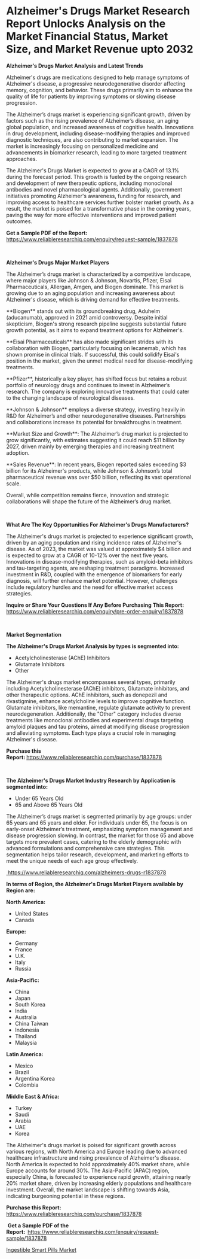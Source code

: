 <p><h1>Alzheimer's Drugs Market Research Report Unlocks Analysis on the Market Financial Status, Market Size, and Market Revenue upto 2032</h1></p><p><strong>Alzheimer's Drugs Market Analysis and Latest Trends</strong></p>
<p><p>Alzheimer's drugs are medications designed to help manage symptoms of Alzheimer's disease, a progressive neurodegenerative disorder affecting memory, cognition, and behavior. These drugs primarily aim to enhance the quality of life for patients by improving symptoms or slowing disease progression.</p><p>The Alzheimer’s drugs market is experiencing significant growth, driven by factors such as the rising prevalence of Alzheimer’s disease, an aging global population, and increased awareness of cognitive health. Innovations in drug development, including disease-modifying therapies and improved diagnostic techniques, are also contributing to market expansion. The market is increasingly focusing on personalized medicine and advancements in biomarker research, leading to more targeted treatment approaches.</p><p>The Alzheimer's Drugs Market is expected to grow at a CAGR of 13.1% during the forecast period. This growth is fueled by the ongoing research and development of new therapeutic options, including monoclonal antibodies and novel pharmacological agents. Additionally, government initiatives promoting Alzheimer's awareness, funding for research, and improving access to healthcare services further bolster market growth. As a result, the market is poised for a transformative phase in the coming years, paving the way for more effective interventions and improved patient outcomes.</p></p>
<p><strong>Get a Sample PDF of the Report:&nbsp;</strong> <a href="https://www.reliableresearchiq.com/enquiry/request-sample/1837878?utm_campaign=2247&utm_medium=2&utm_source=Github&utm_content=ia&utm_term=08032025&utm_id=alzheimers-drugs">https://www.reliableresearchiq.com/enquiry/request-sample/1837878</a></p>
<p>&nbsp;</p>
<p><strong>Alzheimer's Drugs Major Market Players</strong></p>
<p><p>The Alzheimer’s drugs market is characterized by a competitive landscape, where major players like Johnson & Johnson, Novartis, Pfizer, Eisai Pharmaceuticals, Allergan, Amgen, and Biogen dominate. This market is growing due to an aging population and increasing awareness about Alzheimer's disease, which is driving demand for effective treatments.</p><p>**Biogen** stands out with its groundbreaking drug, Aduhelm (aducanumab), approved in 2021 amid controversy. Despite initial skepticism, Biogen's strong research pipeline suggests substantial future growth potential, as it aims to expand treatment options for Alzheimer's.</p><p>**Eisai Pharmaceuticals** has also made significant strides with its collaboration with Biogen, particularly focusing on lecanemab, which has shown promise in clinical trials. If successful, this could solidify Eisai's position in the market, given the unmet medical need for disease-modifying treatments.</p><p>**Pfizer**, historically a key player, has shifted focus but retains a robust portfolio of neurology drugs and continues to invest in Alzheimer’s research. The company is exploring innovative treatments that could cater to the changing landscape of neurological diseases.</p><p>**Johnson & Johnson** employs a diverse strategy, investing heavily in R&D for Alzheimer’s and other neurodegenerative diseases. Partnerships and collaborations increase its potential for breakthroughs in treatment.</p><p>**Market Size and Growth**: The Alzheimer’s drug market is projected to grow significantly, with estimates suggesting it could reach $11 billion by 2027, driven mainly by emerging therapies and increasing treatment adoption.</p><p>**Sales Revenue**: In recent years, Biogen reported sales exceeding $3 billion for its Alzheimer's products, while Johnson & Johnson’s total pharmaceutical revenue was over $50 billion, reflecting its vast operational scale.</p><p>Overall, while competition remains fierce, innovation and strategic collaborations will shape the future of the Alzheimer’s drug market.</p></p>
<p>&nbsp;</p>
<p><strong>What Are The Key Opportunities For Alzheimer's Drugs Manufacturers?</strong></p>
<p><p>The Alzheimer's drugs market is projected to experience significant growth, driven by an aging population and rising incidence rates of Alzheimer's disease. As of 2023, the market was valued at approximately $4 billion and is expected to grow at a CAGR of 10-12% over the next five years. Innovations in disease-modifying therapies, such as amyloid-beta inhibitors and tau-targeting agents, are reshaping treatment paradigms. Increased investment in R&D, coupled with the emergence of biomarkers for early diagnosis, will further enhance market potential. However, challenges include regulatory hurdles and the need for effective market access strategies.</p></p>
<p><strong>Inquire or Share Your Questions If Any Before Purchasing This Report:</strong> <a href="https://www.reliableresearchiq.com/enquiry/pre-order-enquiry/1837878?utm_campaign=2247&utm_medium=2&utm_source=Github&utm_content=ia&utm_term=08032025&utm_id=alzheimers-drugs">https://www.reliableresearchiq.com/enquiry/pre-order-enquiry/1837878</a></p>
<p>&nbsp;</p>
<p><strong>Market Segmentation</strong></p>
<p><strong>The Alzheimer's Drugs Market Analysis by types is segmented into:</strong></p>
<p><ul><li>Acetylcholinesterase (AChE) Inhibitors</li><li>Glutamate Inhibitors</li><li>Other</li></ul></p>
<p><p>The Alzheimer's drugs market encompasses several types, primarily including Acetylcholinesterase (AChE) inhibitors, Glutamate inhibitors, and other therapeutic options. AChE inhibitors, such as donepezil and rivastigmine, enhance acetylcholine levels to improve cognitive function. Glutamate inhibitors, like memantine, regulate glutamate activity to prevent neurodegeneration. Additionally, the "Other" category includes diverse treatments like monoclonal antibodies and experimental drugs targeting amyloid plaques and tau proteins, aimed at modifying disease progression and alleviating symptoms. Each type plays a crucial role in managing Alzheimer's disease.</p></p>
<p><strong>Purchase this Report:&nbsp;</strong><a href="https://www.reliableresearchiq.com/purchase/1837878?utm_campaign=2247&utm_medium=2&utm_source=Github&utm_content=ia&utm_term=08032025&utm_id=alzheimers-drugs">https://www.reliableresearchiq.com/purchase/1837878</a></p>
<p>&nbsp;</p>
<p><strong>The Alzheimer's Drugs Market Industry Research by Application is segmented into:</strong></p>
<p><ul><li>Under 65 Years Old</li><li>65 and Above 65 Years Old</li></ul></p>
<p><p>The Alzheimer’s drugs market is segmented primarily by age groups: under 65 years and 65 years and older. For individuals under 65, the focus is on early-onset Alzheimer’s treatment, emphasizing symptom management and disease progression slowing. In contrast, the market for those 65 and above targets more prevalent cases, catering to the elderly demographic with advanced formulations and comprehensive care strategies. This segmentation helps tailor research, development, and marketing efforts to meet the unique needs of each age group effectively.</p></p>
<p><a href="https://www.reliableresearchiq.com/alzheimers-drugs-r1837878?utm_campaign=2247&utm_medium=2&utm_source=Github&utm_content=ia&utm_term=08032025&utm_id=alzheimers-drugs">&nbsp;https://www.reliableresearchiq.com/alzheimers-drugs-r1837878</a></p>
<p><strong>In terms of Region, the Alzheimer's Drugs Market Players available by Region are:</strong></p>
<p>
    <p> <strong> North America: </strong>
        <ul>
            <li>United States</li>
            <li>Canada</li>
        </ul>
        </p> 
    <p> <strong> Europe: </strong>
        <ul>
            <li>Germany</li>
            <li>France</li>
            <li>U.K.</li>
            <li>Italy</li>
            <li>Russia</li>
        </ul>
        </p> 
    <p> <strong> Asia-Pacific: </strong>
        <ul>
            <li>China</li>
            <li>Japan</li>
            <li>South Korea</li>
            <li>India</li>
            <li>Australia</li>
            <li>China Taiwan</li>
            <li>Indonesia</li>
            <li>Thailand</li>
            <li>Malaysia</li>
        </ul>
        </p> 
    <p> <strong> Latin America: </strong>
        <ul>
            <li>Mexico</li>
            <li>Brazil</li>
            <li>Argentina Korea</li>
            <li>Colombia</li>
        </ul>
        </p> 
    <p> <strong> Middle East & Africa: </strong>
        <ul>
            <li>Turkey</li>
            <li>Saudi</li>
            <li>Arabia</li>
            <li>UAE</li>
            <li>Korea</li>
        </ul>
    </p>
    </p>
<p><p>The Alzheimer's drugs market is poised for significant growth across various regions, with North America and Europe leading due to advanced healthcare infrastructure and rising prevalence of Alzheimer's disease. North America is expected to hold approximately 40% market share, while Europe accounts for around 30%. The Asia-Pacific (APAC) region, especially China, is forecasted to experience rapid growth, attaining nearly 20% market share, driven by increasing elderly populations and healthcare investment. Overall, the market landscape is shifting towards Asia, indicating burgeoning potential in these regions.</p></p>
<p><strong>Purchase this Report: </strong><a href="https://www.reliableresearchiq.com/purchase/1837878?utm_campaign=2247&utm_medium=2&utm_source=Github&utm_content=ia&utm_term=08032025&utm_id=alzheimers-drugs">https://www.reliableresearchiq.com/purchase/1837878</a></p>
<p>&nbsp;<strong>Get a Sample PDF of the Report:&nbsp;&nbsp;</strong><a href="https://www.reliableresearchiq.com/enquiry/request-sample/1837878?utm_campaign=2247&utm_medium=2&utm_source=Github&utm_content=ia&utm_term=08032025&utm_id=alzheimers-drugs">https://www.reliableresearchiq.com/enquiry/request-sample/1837878</a></p>
<p><strong></strong></p>
<p><p><a href="https://github.com/gerdabatiskzv9/Market-Research-Report-List-1/blob/main/ingestible-smart-pills-market.md?utm_campaign=2247&utm_medium=2&utm_source=Github&utm_content=ia&utm_term=08032025&utm_id=alzheimers-drugs">Ingestible Smart Pills Market</a></p></p>